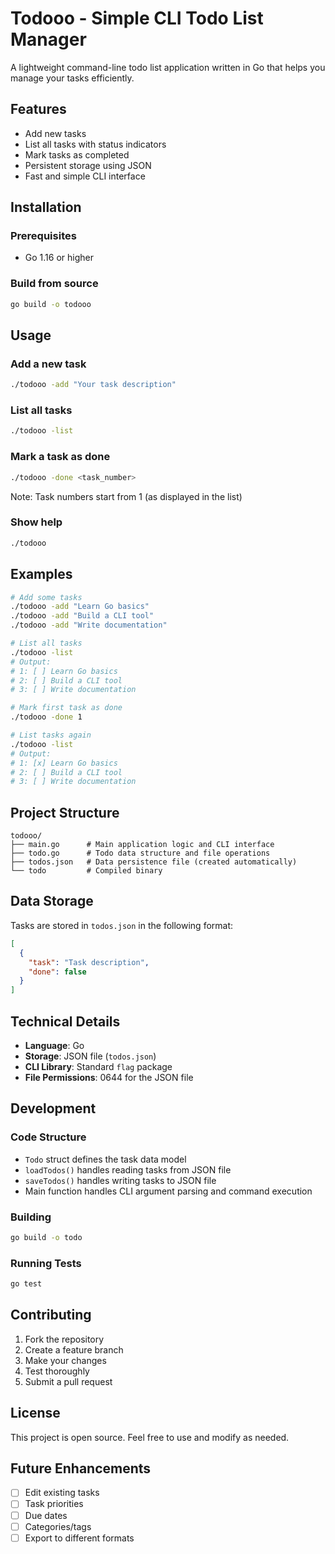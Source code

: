 # Todooo - Simple CLI Todo List Manager

A lightweight command-line todo list application written in Go that helps you manage your tasks efficiently.

## Features

- Add new tasks
- List all tasks with status indicators
- Mark tasks as completed
- Persistent storage using JSON
- Fast and simple CLI interface

## Installation

### Prerequisites
- Go 1.16 or higher

### Build from source
```bash
go build -o todooo
```

## Usage

### Add a new task
```bash
./todooo -add "Your task description"
```

### List all tasks
```bash
./todooo -list
```

### Mark a task as done
```bash
./todooo -done <task_number>
```
Note: Task numbers start from 1 (as displayed in the list)

### Show help
```bash
./todooo
```

## Examples

```bash
# Add some tasks
./todooo -add "Learn Go basics"
./todooo -add "Build a CLI tool"
./todooo -add "Write documentation"

# List all tasks
./todooo -list
# Output:
# 1: [ ] Learn Go basics
# 2: [ ] Build a CLI tool
# 3: [ ] Write documentation

# Mark first task as done
./todooo -done 1

# List tasks again
./todooo -list
# Output:
# 1: [x] Learn Go basics
# 2: [ ] Build a CLI tool
# 3: [ ] Write documentation
```

## Project Structure

```
todooo/
├── main.go      # Main application logic and CLI interface
├── todo.go      # Todo data structure and file operations
├── todos.json   # Data persistence file (created automatically)
└── todo         # Compiled binary
```

## Data Storage

Tasks are stored in `todos.json` in the following format:
```json
[
  {
    "task": "Task description",
    "done": false
  }
]
```

## Technical Details

- **Language**: Go
- **Storage**: JSON file (`todos.json`)
- **CLI Library**: Standard `flag` package
- **File Permissions**: 0644 for the JSON file

## Development

### Code Structure
- `Todo` struct defines the task data model
- `loadTodos()` handles reading tasks from JSON file
- `saveTodos()` handles writing tasks to JSON file
- Main function handles CLI argument parsing and command execution

### Building
```bash
go build -o todo
```

### Running Tests
```bash
go test
```

## Contributing

1. Fork the repository
2. Create a feature branch
3. Make your changes
4. Test thoroughly
5. Submit a pull request

## License

This project is open source. Feel free to use and modify as needed.

## Future Enhancements

- [ ] Edit existing tasks
- [ ] Task priorities
- [ ] Due dates
- [ ] Categories/tags
- [ ] Export to different formats
